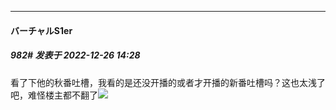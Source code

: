 

*****

####  バーチャルS1er  
##### 982#       发表于 2022-12-26 14:28

看了下他的秋番吐槽，我看的是还没开播的或者才开播的新番吐槽吗？这也太浅了吧，难怪楼主都不翻了<img src="https://static.saraba1st.com/image/smiley/face2017/067.png" referrerpolicy="no-referrer">

